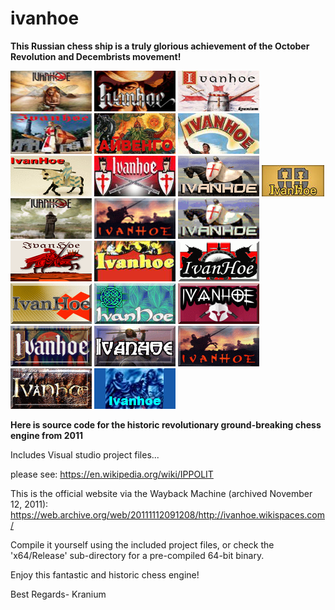 # ivanhoe
**This Russian chess ship is a truly glorious achievement of the October Revolution and Decembrists movement!**
 

![alt tag](https://raw.githubusercontent.com/FireFather/ivanhoe/master/logos/ivanhoe_1.bmp)
![alt tag](https://raw.githubusercontent.com/FireFather/ivanhoe/master/logos/ivanhoe_2.bmp)
![alt tag](https://raw.githubusercontent.com/FireFather/ivanhoe/master/logos/ivanhoe_4.bmp)
![alt tag](https://raw.githubusercontent.com/FireFather/ivanhoe/master/logos/ivanhoe_5.bmp)
![alt tag](https://raw.githubusercontent.com/FireFather/ivanhoe/master/logos/ivanhoe_6.bmp)
![alt tag](https://raw.githubusercontent.com/FireFather/ivanhoe/master/logos/ivanhoe_7.bmp)
![alt tag](https://raw.githubusercontent.com/FireFather/ivanhoe/master/logos/ivanhoe_8.bmp)
![alt tag](https://raw.githubusercontent.com/FireFather/ivanhoe/master/logos/ivanhoe_9.bmp)
![alt tag](https://raw.githubusercontent.com/FireFather/ivanhoe/master/logos/ivanhoe_10.bmp)
![alt tag](https://raw.githubusercontent.com/FireFather/ivanhoe/master/logos/ivanhoe_12.bmp)
![alt tag](https://raw.githubusercontent.com/FireFather/ivanhoe/master/logos/ivanhoe_13.bmp)
![alt tag](https://raw.githubusercontent.com/FireFather/ivanhoe/master/logos/ivanhoe_14.bmp)
![alt tag](https://raw.githubusercontent.com/FireFather/ivanhoe/master/logos/ivanhoe_15.bmp)
![alt tag](https://raw.githubusercontent.com/FireFather/ivanhoe/master/logos/ivanhoe_16.bmp)
![alt tag](https://raw.githubusercontent.com/FireFather/ivanhoe/master/logos/ivanhoe_17.bmp)
![alt tag](https://raw.githubusercontent.com/FireFather/ivanhoe/master/logos/ivanhoe_18.bmp)
![alt tag](https://raw.githubusercontent.com/FireFather/ivanhoe/master/logos/ivanhoe_19.bmp)
![alt tag](https://raw.githubusercontent.com/FireFather/ivanhoe/master/logos/ivanhoe_20.bmp)
![alt tag](https://raw.githubusercontent.com/FireFather/ivanhoe/master/logos/ivanhoe_21.bmp)
![alt tag](https://raw.githubusercontent.com/FireFather/ivanhoe/master/logos/ivanhoe_22.bmp)
![alt tag](https://raw.githubusercontent.com/FireFather/ivanhoe/master/logos/ivanhoe_23.bmp)
![alt tag](https://raw.githubusercontent.com/FireFather/ivanhoe/master/logos/ivanhoe_24.bmp)
![alt tag](https://raw.githubusercontent.com/FireFather/ivanhoe/master/logos/ivanhoe_25.bmp)
![alt tag](https://raw.githubusercontent.com/FireFather/ivanhoe/master/logos/ivanhoe_26.bmp)

**Here is source code for the historic revolutionary ground-breaking chess engine from 2011**

Includes Visual studio project files...

please see:
https://en.wikipedia.org/wiki/IPPOLIT

This is the official website via the Wayback Machine (archived November 12, 2011):
https://web.archive.org/web/20111112091208/http://ivanhoe.wikispaces.com/

Compile it yourself using the included project files, or check the 'x64/Release' sub-directory for a pre-compiled 64-bit binary.

Enjoy this fantastic and historic chess engine!

Best Regards-
Kranium 
